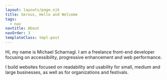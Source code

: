 ```yaml
---
layout: layouts/page.njk
title: Servus, Hello and Welcome
tags:
  - nav
navtitle: About
navOrder: 3
templateClass: tmpl-post
---
```


Hi, my name is Michael Scharnagl. I am a freelance front-end developer focusing on accessibility, progressive enhancement and web performance.

I build websites focused on readability and usability for small, medium and large businesses, as well as for organizations and festivals.

